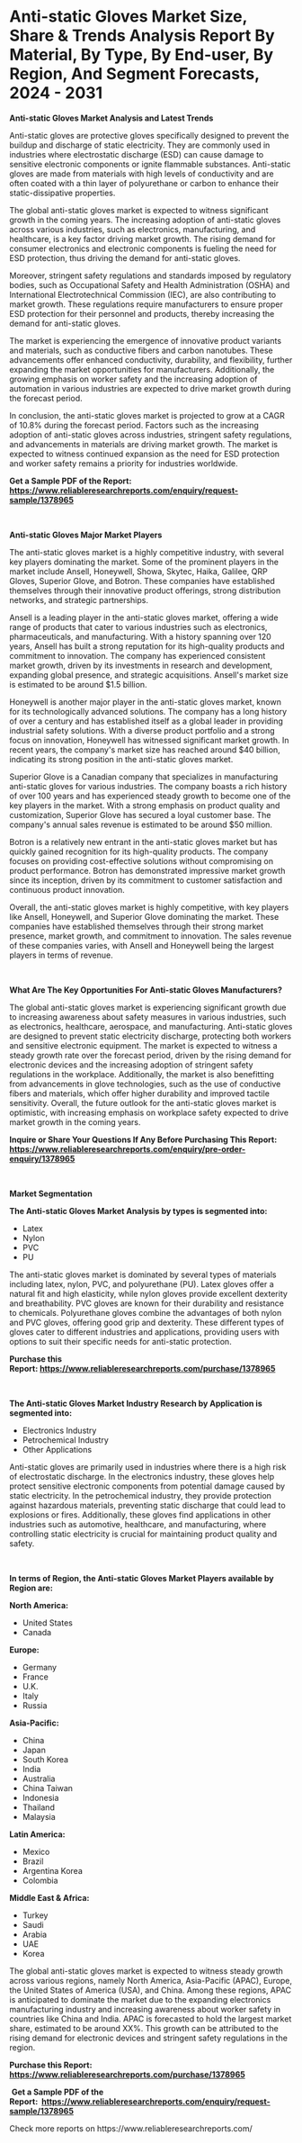 <p><h1>Anti-static Gloves Market Size, Share & Trends Analysis Report By Material, By Type, By End-user, By Region, And Segment Forecasts, 2024 - 2031</h1></p><p><strong>Anti-static Gloves Market Analysis and Latest Trends</strong></p>
<p><p>Anti-static gloves are protective gloves specifically designed to prevent the buildup and discharge of static electricity. They are commonly used in industries where electrostatic discharge (ESD) can cause damage to sensitive electronic components or ignite flammable substances. Anti-static gloves are made from materials with high levels of conductivity and are often coated with a thin layer of polyurethane or carbon to enhance their static-dissipative properties.</p><p>The global anti-static gloves market is expected to witness significant growth in the coming years. The increasing adoption of anti-static gloves across various industries, such as electronics, manufacturing, and healthcare, is a key factor driving market growth. The rising demand for consumer electronics and electronic components is fueling the need for ESD protection, thus driving the demand for anti-static gloves.</p><p>Moreover, stringent safety regulations and standards imposed by regulatory bodies, such as Occupational Safety and Health Administration (OSHA) and International Electrotechnical Commission (IEC), are also contributing to market growth. These regulations require manufacturers to ensure proper ESD protection for their personnel and products, thereby increasing the demand for anti-static gloves.</p><p>The market is experiencing the emergence of innovative product variants and materials, such as conductive fibers and carbon nanotubes. These advancements offer enhanced conductivity, durability, and flexibility, further expanding the market opportunities for manufacturers. Additionally, the growing emphasis on worker safety and the increasing adoption of automation in various industries are expected to drive market growth during the forecast period.</p><p>In conclusion, the anti-static gloves market is projected to grow at a CAGR of 10.8% during the forecast period. Factors such as the increasing adoption of anti-static gloves across industries, stringent safety regulations, and advancements in materials are driving market growth. The market is expected to witness continued expansion as the need for ESD protection and worker safety remains a priority for industries worldwide.</p></p>
<p><strong>Get a Sample PDF of the Report:&nbsp; <a href="https://www.reliableresearchreports.com/enquiry/request-sample/1378965">https://www.reliableresearchreports.com/enquiry/request-sample/1378965</a></strong></p>
<p>&nbsp;</p>
<p><strong>Anti-static Gloves Major Market Players</strong></p>
<p><p>The anti-static gloves market is a highly competitive industry, with several key players dominating the market. Some of the prominent players in the market include Ansell, Honeywell, Showa, Skytec, Haika, Galilee, QRP Gloves, Superior Glove, and Botron. These companies have established themselves through their innovative product offerings, strong distribution networks, and strategic partnerships.</p><p>Ansell is a leading player in the anti-static gloves market, offering a wide range of products that cater to various industries such as electronics, pharmaceuticals, and manufacturing. With a history spanning over 120 years, Ansell has built a strong reputation for its high-quality products and commitment to innovation. The company has experienced consistent market growth, driven by its investments in research and development, expanding global presence, and strategic acquisitions. Ansell's market size is estimated to be around $1.5 billion.</p><p>Honeywell is another major player in the anti-static gloves market, known for its technologically advanced solutions. The company has a long history of over a century and has established itself as a global leader in providing industrial safety solutions. With a diverse product portfolio and a strong focus on innovation, Honeywell has witnessed significant market growth. In recent years, the company's market size has reached around $40 billion, indicating its strong position in the anti-static gloves market.</p><p>Superior Glove is a Canadian company that specializes in manufacturing anti-static gloves for various industries. The company boasts a rich history of over 100 years and has experienced steady growth to become one of the key players in the market. With a strong emphasis on product quality and customization, Superior Glove has secured a loyal customer base. The company's annual sales revenue is estimated to be around $50 million.</p><p>Botron is a relatively new entrant in the anti-static gloves market but has quickly gained recognition for its high-quality products. The company focuses on providing cost-effective solutions without compromising on product performance. Botron has demonstrated impressive market growth since its inception, driven by its commitment to customer satisfaction and continuous product innovation.</p><p>Overall, the anti-static gloves market is highly competitive, with key players like Ansell, Honeywell, and Superior Glove dominating the market. These companies have established themselves through their strong market presence, market growth, and commitment to innovation. The sales revenue of these companies varies, with Ansell and Honeywell being the largest players in terms of revenue.</p></p>
<p>&nbsp;</p>
<p><strong>What Are The Key Opportunities For Anti-static Gloves Manufacturers?</strong></p>
<p><p>The global anti-static gloves market is experiencing significant growth due to increasing awareness about safety measures in various industries, such as electronics, healthcare, aerospace, and manufacturing. Anti-static gloves are designed to prevent static electricity discharge, protecting both workers and sensitive electronic equipment. The market is expected to witness a steady growth rate over the forecast period, driven by the rising demand for electronic devices and the increasing adoption of stringent safety regulations in the workplace. Additionally, the market is also benefitting from advancements in glove technologies, such as the use of conductive fibers and materials, which offer higher durability and improved tactile sensitivity. Overall, the future outlook for the anti-static gloves market is optimistic, with increasing emphasis on workplace safety expected to drive market growth in the coming years.</p></p>
<p><strong>Inquire or Share Your Questions If Any Before Purchasing This Report: <a href="https://www.reliableresearchreports.com/enquiry/pre-order-enquiry/1378965">https://www.reliableresearchreports.com/enquiry/pre-order-enquiry/1378965</a></strong></p>
<p>&nbsp;</p>
<p><strong>Market Segmentation</strong></p>
<p><strong>The Anti-static Gloves Market Analysis by types is segmented into:</strong></p>
<p><ul><li>Latex</li><li>Nylon</li><li>PVC</li><li>PU</li></ul></p>
<p><p>The anti-static gloves market is dominated by several types of materials including latex, nylon, PVC, and polyurethane (PU). Latex gloves offer a natural fit and high elasticity, while nylon gloves provide excellent dexterity and breathability. PVC gloves are known for their durability and resistance to chemicals. Polyurethane gloves combine the advantages of both nylon and PVC gloves, offering good grip and dexterity. These different types of gloves cater to different industries and applications, providing users with options to suit their specific needs for anti-static protection.</p></p>
<p><strong>Purchase this Report:&nbsp;<a href="https://www.reliableresearchreports.com/purchase/1378965">https://www.reliableresearchreports.com/purchase/1378965</a></strong></p>
<p>&nbsp;</p>
<p><strong>The Anti-static Gloves Market Industry Research by Application is segmented into:</strong></p>
<p><ul><li>Electronics Industry</li><li>Petrochemical Industry</li><li>Other Applications</li></ul></p>
<p><p>Anti-static gloves are primarily used in industries where there is a high risk of electrostatic discharge. In the electronics industry, these gloves help protect sensitive electronic components from potential damage caused by static electricity. In the petrochemical industry, they provide protection against hazardous materials, preventing static discharge that could lead to explosions or fires. Additionally, these gloves find applications in other industries such as automotive, healthcare, and manufacturing, where controlling static electricity is crucial for maintaining product quality and safety.</p></p>
<p>&nbsp;</p>
<p><strong>In terms of Region, the Anti-static Gloves Market Players available by Region are:</strong></p>
<p>
    <p> <strong> North America: </strong>
        <ul>
            <li>United States</li>
            <li>Canada</li>
        </ul>
        </p> 
    <p> <strong> Europe: </strong>
        <ul>
            <li>Germany</li>
            <li>France</li>
            <li>U.K.</li>
            <li>Italy</li>
            <li>Russia</li>
        </ul>
        </p> 
    <p> <strong> Asia-Pacific: </strong>
        <ul>
            <li>China</li>
            <li>Japan</li>
            <li>South Korea</li>
            <li>India</li>
            <li>Australia</li>
            <li>China Taiwan</li>
            <li>Indonesia</li>
            <li>Thailand</li>
            <li>Malaysia</li>
        </ul>
        </p> 
    <p> <strong> Latin America: </strong>
        <ul>
            <li>Mexico</li>
            <li>Brazil</li>
            <li>Argentina Korea</li>
            <li>Colombia</li>
        </ul>
        </p> 
    <p> <strong> Middle East & Africa: </strong>
        <ul>
            <li>Turkey</li>
            <li>Saudi</li>
            <li>Arabia</li>
            <li>UAE</li>
            <li>Korea</li>
        </ul>
    </p>
    </p>
<p><p>The global anti-static gloves market is expected to witness steady growth across various regions, namely North America, Asia-Pacific (APAC), Europe, the United States of America (USA), and China. Among these regions, APAC is anticipated to dominate the market due to the expanding electronics manufacturing industry and increasing awareness about worker safety in countries like China and India. APAC is forecasted to hold the largest market share, estimated to be around XX%. This growth can be attributed to the rising demand for electronic devices and stringent safety regulations in the region.</p></p>
<p><strong>Purchase this Report: <a href="https://www.reliableresearchreports.com/purchase/1378965">https://www.reliableresearchreports.com/purchase/1378965</a></strong></p>
<p>&nbsp;<strong>Get a Sample PDF of the Report:&nbsp;&nbsp;<a href="https://www.reliableresearchreports.com/enquiry/request-sample/1378965">https://www.reliableresearchreports.com/enquiry/request-sample/1378965</a></strong></p>
<p><strong></strong></p>
<p>Check more reports on https://www.reliableresearchreports.com/</p>